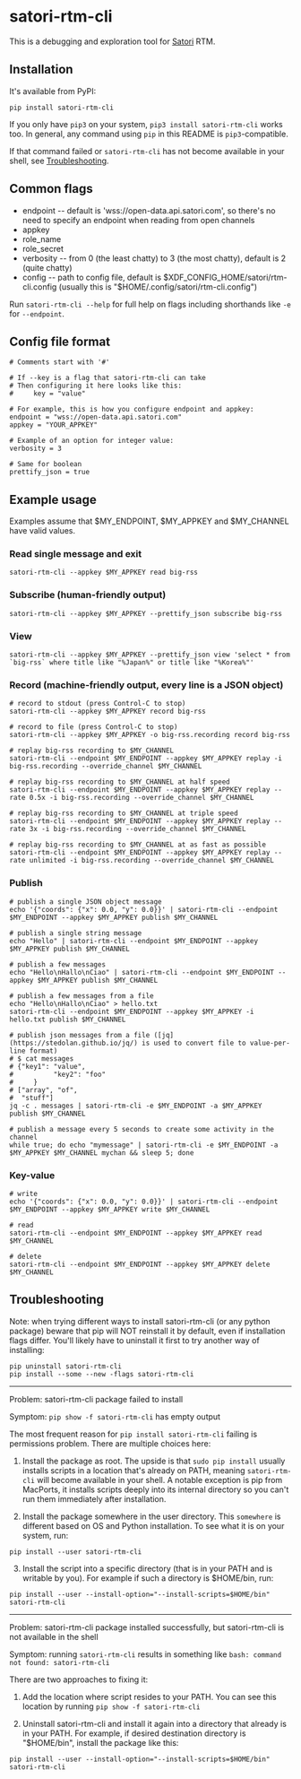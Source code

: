 
satori-rtm-cli
==============

This is a debugging and exploration tool for [Satori](https://www.satori.com) RTM.

Installation
------------

It's available from PyPI:

```
pip install satori-rtm-cli
```

If you only have `pip3` on your system, `pip3 install satori-rtm-cli` works too.
In general, any command using `pip` in this README is `pip3`-compatible.

If that command failed or `satori-rtm-cli` has not become available in your
shell, see [Troubleshooting](#troubleshooting).

Common flags
------------

* endpoint -- default is 'wss://open-data.api.satori.com', so there's no need to specify an endpoint when reading from open channels
* appkey
* role_name
* role_secret
* verbosity -- from 0 (the least chatty) to 3 (the most chatty), default is 2 (quite chatty)
* config -- path to config file, default is $XDF_CONFIG_HOME/satori/rtm-cli.config (usually this is "$HOME/.config/satori/rtm-cli.config")

Run `satori-rtm-cli --help` for full help on flags including shorthands like `-e` for `--endpoint`.

Config file format
------------------

```
# Comments start with '#'

# If --key is a flag that satori-rtm-cli can take
# Then configuring it here looks like this:
#     key = "value"

# For example, this is how you configure endpoint and appkey:
endpoint = "wss://open-data.api.satori.com"
appkey = "YOUR_APPKEY"

# Example of an option for integer value:
verbosity = 3

# Same for boolean
prettify_json = true
```

Example usage
-------------

Examples assume that $MY_ENDPOINT, $MY_APPKEY and $MY_CHANNEL have valid values.

### Read single message and exit

```
satori-rtm-cli --appkey $MY_APPKEY read big-rss
```

### Subscribe (human-friendly output)

```
satori-rtm-cli --appkey $MY_APPKEY --prettify_json subscribe big-rss
```

### View

```
satori-rtm-cli --appkey $MY_APPKEY --prettify_json view 'select * from `big-rss` where title like "%Japan%" or title like "%Korea%"'
```

### Record (machine-friendly output, every line is a JSON object)

```
# record to stdout (press Control-C to stop)
satori-rtm-cli --appkey $MY_APPKEY record big-rss

# record to file (press Control-C to stop)
satori-rtm-cli --appkey $MY_APPKEY -o big-rss.recording record big-rss

# replay big-rss recording to $MY_CHANNEL
satori-rtm-cli --endpoint $MY_ENDPOINT --appkey $MY_APPKEY replay -i big-rss.recording --override_channel $MY_CHANNEL

# replay big-rss recording to $MY_CHANNEL at half speed
satori-rtm-cli --endpoint $MY_ENDPOINT --appkey $MY_APPKEY replay --rate 0.5x -i big-rss.recording --override_channel $MY_CHANNEL

# replay big-rss recording to $MY_CHANNEL at triple speed
satori-rtm-cli --endpoint $MY_ENDPOINT --appkey $MY_APPKEY replay --rate 3x -i big-rss.recording --override_channel $MY_CHANNEL

# replay big-rss recording to $MY_CHANNEL at as fast as possible
satori-rtm-cli --endpoint $MY_ENDPOINT --appkey $MY_APPKEY replay --rate unlimited -i big-rss.recording --override_channel $MY_CHANNEL
```


### Publish

```
# publish a single JSON object message
echo '{"coords": {"x": 0.0, "y": 0.0}}' | satori-rtm-cli --endpoint $MY_ENDPOINT --appkey $MY_APPKEY publish $MY_CHANNEL

# publish a single string message
echo "Hello" | satori-rtm-cli --endpoint $MY_ENDPOINT --appkey $MY_APPKEY publish $MY_CHANNEL

# publish a few messages
echo "Hello\nHallo\nCiao" | satori-rtm-cli --endpoint $MY_ENDPOINT --appkey $MY_APPKEY publish $MY_CHANNEL

# publish a few messages from a file
echo "Hello\nHallo\nCiao" > hello.txt
satori-rtm-cli --endpoint $MY_ENDPOINT --appkey $MY_APPKEY -i hello.txt publish $MY_CHANNEL

# publish json messages from a file ([jq](https://stedolan.github.io/jq/) is used to convert file to value-per-line format)
# $ cat messages
# {"key1": "value",
#          "key2": "foo"
#     }
# ["array", "of",
#  "stuff"]
jq -c . messages | satori-rtm-cli -e $MY_ENDPOINT -a $MY_APPKEY publish $MY_CHANNEL

# publish a message every 5 seconds to create some activity in the channel
while true; do echo "mymessage" | satori-rtm-cli -e $MY_ENDPOINT -a $MY_APPKEY $MY_CHANNEL mychan && sleep 5; done
```

### Key-value

```
# write
echo '{"coords": {"x": 0.0, "y": 0.0}}' | satori-rtm-cli --endpoint $MY_ENDPOINT --appkey $MY_APPKEY write $MY_CHANNEL

# read
satori-rtm-cli --endpoint $MY_ENDPOINT --appkey $MY_APPKEY read $MY_CHANNEL

# delete
satori-rtm-cli --endpoint $MY_ENDPOINT --appkey $MY_APPKEY delete $MY_CHANNEL
```

Troubleshooting
---------------

Note: when trying different ways to install satori-rtm-cli (or any python package)
      beware that pip will NOT reinstall it by default, even if installation flags differ.
      You'll likely have to uninstall it first to try another way of installing:

```
pip uninstall satori-rtm-cli
pip install --some --new -flags satori-rtm-cli
```

---

Problem: satori-rtm-cli package failed to install

Symptom: `pip show -f satori-rtm-cli` has empty output

The most frequent reason for `pip install satori-rtm-cli` failing is permissions problem.
There are multiple choices here:

1. Install the package as root. The upside is that `sudo pip install` usually
   installs scripts in a location that's already on PATH, meaning
   `satori-rtm-cli` will become available in your shell. A notable exception
   is pip from MacPorts, it installs scripts deeply into its internal directory
   so you can't run them immediately after installation.

2. Install the package somewhere in the user directory. This `somewhere` is different
   based on OS and Python installation. To see what it is on your system, run:

```
pip install --user satori-rtm-cli
```

3. Install the script into a specific directory (that is in your PATH and is writable by you).
   For example if such a directory is $HOME/bin, run:

```
pip install --user --install-option="--install-scripts=$HOME/bin" satori-rtm-cli
```

---

Problem: satori-rtm-cli package installed successfully, but satori-rtm-cli is
         not available in the shell

Symptom: running `satori-rtm-cli` results in something like `bash: command
         not found: satori-rtm-cli`

There are two approaches to fixing it:

1. Add the location where script resides to your PATH. You can see this location
   by running `pip show -f satori-rtm-cli`

2. Uninstall satori-rtm-cli and install it again into a directory that already
   is in your PATH. For example, if desired destination directory is "$HOME/bin",
   install the package like this:

```
pip install --user --install-option="--install-scripts=$HOME/bin" satori-rtm-cli
```
